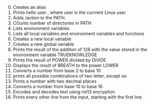 0. Creates an alias
1. Prints hello user , where user is the currrent Linux user
2. Adds /action to the PATH.
3. COunts number of directories in PATH
4. Lists environment variables
5. Lists all local variables and environment variables and functions
6. Creates a new local variable
7. Creates a new global variable
8. Prints the result of the addition of 128 with the value stored in the environment variable TRUEKNOWLEDGE 
9. Prints the result of POWER divided by DIVIDE
10. Displays the result of BREATH to the power LOWER
11. Converts a number from base 2 to base 10
12. prints all possible combinations of two letter, except oo
13. Prints a number with two decimal places
100. Converts a number from base 10 to base 16
101. Encodes and decodes text using rot13 encryption
102. Prints every other line from the input, starting with the first line
